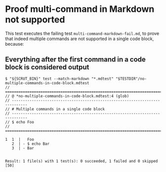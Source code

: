 # Proof multi-command in Markdown not supported

This test executes the failing test `multi-command-markdown-fail.md`, to prove
that indeed multiple commands are not supported in a single code block, because:

## Everything after the first command in a code block is considered output

```scrut
$ "${SCRUT_BIN}" test --match-markdown "*.mdtest" "$TESTDIR"/no-multiple-commands-in-code-block.mdtest
// =============================================================================
// @ *no-multiple-commands-in-code-block.mdtest:4 (glob)
// -----------------------------------------------------------------------------
// # Multiple commands in a single code block
// -----------------------------------------------------------------------------
// $ echo Foo
// =============================================================================

1  1  |   Foo
   2  | - $ echo Bar
   3  | - Bar


Result: 1 file(s) with 1 test(s): 0 succeeded, 1 failed and 0 skipped
[50]
```

